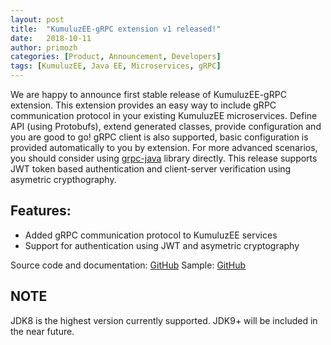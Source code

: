 ```yaml
---
layout: post
title:  "KumuluzEE-gRPC extension v1 released!"
date:   2018-10-11
author: primozh
categories: [Product, Announcement, Developers]
tags: [KumuluzEE, Java EE, Microservices, gRPC]
---
```


We are happy to announce first stable release of KumuluzEE-gRPC extension.
This extension provides an easy way to include gRPC communication protocol in your existing KumuluzEE microservices.
Define API (using Protobufs), extend generated classes, provide configuration and you are good to go!
gRPC client is also supported, basic configuration is provided automatically to you by extension.
For more advanced scenarios, you should consider using [grpc-java](https://github.com/grpc/grpc-java) library directly.
This release supports JWT token based authentication and client-server verification using asymetric crypthography.

## Features:
- Added gRPC communication protocol to KumuluzEE services
- Support for authentication using JWT and asymetric cryptography

Source code and documentation: [GitHub](https://github.com/kumuluz/kumuluzee-grpc)
Sample: [GitHub](https://github.com/kumuluz/kumuluzee-samples/tree/master/kumuluzee-grpc)

## NOTE
JDK8 is the highest version currently supported. JDK9+ will be included in the near future.
